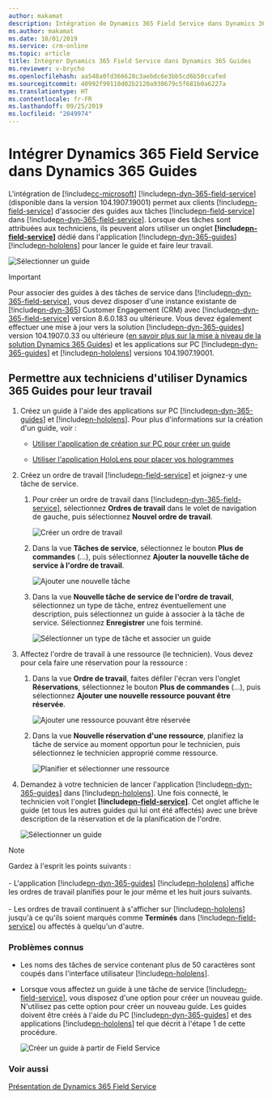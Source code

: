 ```yaml
---
author: makamat
description: Intégration de Dynamics 365 Field Service dans Dynamics 365 Guides pour que les techniciens sur le terrain puissent suivre un guide lorsqu'ils exécutent un ordre de travail
ms.author: makamat
ms.date: 10/01/2019
ms.service: crm-online
ms.topic: article
title: Intégrer Dynamics 365 Field Service dans Dynamics 365 Guides
ms.reviewer: v-brycho
ms.openlocfilehash: aa548a0fd366628c3aebdc6e3bb5cd6b50ccafed
ms.sourcegitcommit: 40992f99110d02b2120a930679c5f681b0a6227a
ms.translationtype: HT
ms.contentlocale: fr-FR
ms.lasthandoff: 09/25/2019
ms.locfileid: "2049974"
---
```

# <a name="integrate-dynamics-365-field-service-with-dynamics-365-guides"></a>Intégrer Dynamics 365 Field Service dans Dynamics 365 Guides

L'intégration de [!include[cc-microsoft](../includes/cc-microsoft.md)] [!include[pn-dyn-365-field-service](../includes/pn-dyn-365-field-service.md)] (disponible dans la version 104.1907.19001) permet aux clients [!include[pn-field-service](../includes/pn-field-service.md)] d'associer des guides aux tâches [!include[pn-field-service](../includes/pn-field-service.md)] dans [!include[pn-dyn-365-field-service](../includes/pn-dyn-365-field-service.md)]. Lorsque des tâches sont attribuées aux techniciens, ils peuvent alors utiliser un onglet **[!include[pn-field-service](../includes/pn-field-service.md)]** dédié dans l'application [!include[pn-dyn-365-guides](../includes/pn-dyn-365-guides.md)] [!include[pn-hololens](../includes/pn-hololens.md)] pour lancer le guide et faire leur travail.

![Sélectionner un guide](media/select-guide.PNG "Sélectionner un guide")   

> [!IMPORTANT]
> Pour associer des guides à des tâches de service dans [!include[pn-dyn-365-field-service](../includes/pn-dyn-365-field-service.md)], vous devez disposer d'une instance existante de [!include[pn-dyn-365](../includes/pn-dyn-365.md)] Customer Engagement (CRM) avec [!include[pn-dyn-365-field-service](../includes/pn-dyn-365-field-service.md)] version 8.6.0.183 ou ultérieure. Vous devez également effectuer une mise à jour vers la solution [!include[pn-dyn-365-guides](../includes/pn-dyn-365-guides.md)] version 104.1907.0.33 ou ultérieure ([en savoir plus sur la mise à niveau de la solution Dynamics 365 Guides](upgrade.md)) et les applications sur PC [!include[pn-dyn-365-guides](../includes/pn-dyn-365-guides.md)] et [!include[pn-hololens](../includes/pn-hololens.md)] versions 104.1907.19001.

## <a name="enable-your-technicians-to-use-dynamics-365-guides-for-work-orders"></a>Permettre aux techniciens d'utiliser Dynamics 365 Guides pour leur travail

1. Créez un guide à l'aide des applications sur PC [!include[pn-dyn-365-guides](../includes/pn-dyn-365-guides.md)] et [!include[pn-hololens](../includes/pn-hololens.md)]. Pour plus d'informations sur la création d'un guide, voir :
  
   - [Utiliser l'application de création sur PC pour créer un guide](pc-authoring.md)
   
   - [Utiliser l'application HoloLens pour placer vos hologrammes](hololens-authoring.md)
   
2. Créez un ordre de travail [!include[pn-field-service](../includes/pn-field-service.md)] et joignez-y une tâche de service. 

   1. Pour créer un ordre de travail dans [!include[pn-dyn-365-field-service](../includes/pn-dyn-365-field-service.md)], sélectionnez **Ordres de travail** dans le volet de navigation de gauche, puis sélectionnez **Nouvel ordre de travail**.
   
      ![Créer un ordre de travail](media/create-work-order.PNG "Créer un ordre de travail")  
      
   2. Dans la vue **Tâches de service**, sélectionnez le bouton **Plus de commandes** (...), puis sélectionnez **Ajouter la nouvelle tâche de service à l'ordre de travail**.
   
      ![Ajouter une nouvelle tâche](media/add-new-task.PNG "Ajouter une nouvelle tâche")   
      
   3. Dans la vue **Nouvelle tâche de service de l'ordre de travail**, sélectionnez un type de tâche, entrez éventuellement une description, puis sélectionnez un guide à associer à la tâche de service. Sélectionnez **Enregistrer** une fois terminé.
   
      ![Sélectionner un type de tâche et associer un guide](media/new-work-order-options.PNG "Sélectionner un type de tâche et associer un guide")   
      
3. Affectez l'ordre de travail à une ressource (le technicien). Vous devez pour cela faire une réservation pour la ressource :

   1. Dans la vue **Ordre de travail**, faites défiler l'écran vers l'onglet **Réservations**, sélectionnez le bouton **Plus de commandes** (...), puis sélectionnez **Ajouter une nouvelle ressource pouvant être réservée**.
   
      ![Ajouter une ressource pouvant être réservée](media/add-bookable-resource.PNG "Ajouter une ressource pouvant être réservée")   
      
   2. Dans la vue **Nouvelle réservation d'une ressource**, planifiez la tâche de service au moment opportun pour le technicien, puis sélectionnez le technicien approprié comme ressource.
   
      ![Planifier et sélectionner une ressource](media/schedule-select-resource.PNG "Planifier et sélectionner une ressource")   
      
4. Demandez à votre technicien de lancer l'application [!include[pn-dyn-365-guides](../includes/pn-dyn-365-guides.md)] dans [!include[pn-hololens](../includes/pn-hololens.md)]. Une fois connecté, le technicien voit l'onglet **[!include[pn-field-service](../includes/pn-field-service.md)]**. Cet onglet affiche le guide (et tous les autres guides qui lui ont été affectés) avec une brève description de la réservation et de la planification de l'ordre.

    ![Sélectionner un guide](media/select-guide-3.PNG "Sélectionner un guide")   
    
    
> [!NOTE]
> Gardez à l'esprit les points suivants :<br><br>- L'application [!include[pn-dyn-365-guides](../includes/pn-dyn-365-guides.md)] [!include[pn-hololens](../includes/pn-hololens.md)] affiche les ordres de travail planifiés pour le jour même et les huit jours suivants.<br><br>- Les ordres de travail continuent à s'afficher sur [!include[pn-hololens](../includes/pn-hololens.md)] jusqu'à ce qu'ils soient marqués comme **Terminés** dans [!include[pn-field-service](../includes/pn-field-service.md)] ou affectés à quelqu'un d'autre.

### <a name="known-issues"></a>Problèmes connus

- Les noms des tâches de service contenant plus de 50 caractères sont coupés dans l'interface utilisateur [!include[pn-hololens](../includes/pn-hololens.md)].

- Lorsque vous affectez un guide à une tâche de service [!include[pn-field-service](../includes/pn-field-service.md)], vous disposez d'une option pour créer un nouveau guide. N'utilisez pas cette option pour créer un nouveau guide. Les guides doivent être créés à l'aide du PC [!include[pn-dyn-365-guides](../includes/pn-dyn-365-guides.md)] et des applications [!include[pn-hololens](../includes/pn-hololens.md)] tel que décrit à l'étape 1 de cette procédure.
   
   ![Créer un guide à partir de Field Service](media/create-new-guide-from-field-service.PNG "Créer un guide à partir de Field Service")   

### <a name="see-also"></a>Voir aussi

[Présentation de Dynamics 365 Field Service](https://docs.microsoft.com/dynamics365/customer-engagement/field-service/overview)
      
      
   
